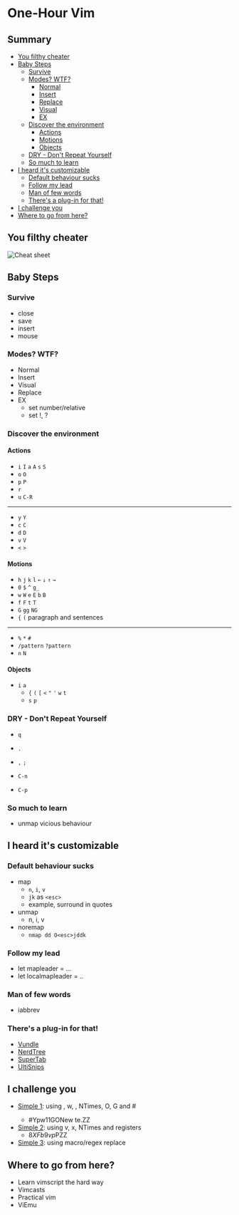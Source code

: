 One-Hour Vim
============

Summary
-------
- [You filthy cheater](#cheat)
- [Baby Steps](#baby)
	- [Survive](#survive)
	- [Modes? WTF?](#modes)
		- [Normal](#normal)
		- [Insert](#insert)
		- [Replace](#replace)
		- [Visual](#visual)
		- [EX](#ex)
	- [Discover the environment](#env)
		- [Actions](#actions)
		- [Motions](#motions)
		- [Objects](#obj)
	- [DRY - Don't Repeat Yourself](#dry)
	- [So much to learn](#adapt)
- [I heard it's customizable](#custom)
	- [Default behaviour sucks](#mappings)
	- [Follow my lead](#leader)
	- [Man of few words](#abbreviations)
	- [There's a plug-in for that!](#plugins)
- [I challenge you](#vimgolf)
- [Where to go from here?](#more)

<a name="cheat"></a> You filthy cheater
---------------------------------------

![Cheat sheet][1]

[1]: http://www.viemu.com/vi-vim-cheat-sheet.gif

<a name="baby"></a> Baby Steps
------------------------------

### <a name="survive"></a> Survive

- close
- save
- insert
- mouse

### <a name="modes"></a> Modes? WTF?

- <a name="normal"></a> Normal
- <a name="insert"></a> Insert
- <a name="visual"></a> Visual
- <a name="Replace"></a> Replace
- <a name="ex"></a> EX
	- set number/relative
	- set !, ?

### <a name="env"></a> Discover the environment

#### <a name="actions"></a> Actions
- `i` `I` `a` `A` `s` `S`
- `o` `O` 
- `p` `P`
- `r`
- `u` `C-R`

---
- `y` `Y`
- `c` `C`
- `d` `D`
- `v` `V`
- `<` `>`

#### <a name="motions"></a> Motions

- `h` `j` `k` `l` `←` `↓` `↑` `→`
- `0` `$` `^` `g_`
- `w` `W` `e` `E` `b` `B`
- `f` `F` `t` `T`
- `G` `gg` `NG`
- `{` `(` paragraph and sentences

---
- `%` `*` `#`
- `/pattern` `?pattern`
- `n` `N`

#### <a name="objects"></a> Objects

- `i` `a`
	- `{` `(` `[` `<` `"` `'` `w` `t`
	- `s` `p`

### <a name="dry"></a> DRY - Don't Repeat Yourself
- `q`
- `.`
- `,` `;`

- `C-n`
- `C-p`

### <a name="adapt"></a> So much to learn

- unmap vicious behaviour <nop>

<a name="custom"></a> I heard it's customizable
-----------------------------------------------

### <a name="mappings"></a> Default behaviour sucks

- map
	- `n`, `i`, `v`
	- `jk` as `<esc>`
	- example, surround in quotes
- unmap
	- n, i, v
- noremap
	- `nmap dd O<esc>jddk`

### <a name="leader"></a> Follow my lead

- let mapleader = ...
- let localmapleader = ..

### <a name="abbreviations"></a> Man of few words

- iabbrev

### <a name="plugins"></a> There's a plug-in for that!

- [Vundle](http://github.com/VundleVim/Vundle.vim)
- [NerdTree](http://github.com/scrooloose/nerdtree)
- [SuperTab](http://github.com/ervandew/supertab)
- [UltiSnips](http://github.com/SirVer/ultisnips)

<a name="vimgolf"></a> I challenge you
--------------------------------------


- [Simple 1](http://vimgolf.com/challenges/55b18bbea9c2c30d04000001): using <C-A>, w, <C-N>, NTimes, O, G and #
	- #Yp<C-A>w11<C-A>GONew te<C-N>.<CR><ESC>ZZ
- [Simple 2](http://vimgolf.com/challenges/55bcdc3ef4219f456102374f): using v, x, NTimes and registers
	- $8XFb9vp$PZZ
- [Simple 3](http://vimgolf.com/challenges/540629666a1e4000020d9e5a): using macro/regex replace
	

<a name="more"></a> Where to go from here?
------------------------------------------

- Learn vimscript the hard way
- Vimcasts
- Practical vim
- ViEmu
